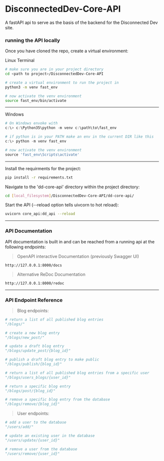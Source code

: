 # DisconnectedDev-Core-API

A fastAPI api to serve as the basis of the backend for the Disconnected Dev site.

### running the API locally

Once you have cloned the repo, create a virtual environment:

Linux Terminal

```bash
# make sure you are in your project directory
cd <path to project>/DisconnectedDev-Core-API

# create a virtual environment to run the project in
python3 -m venv fast_env

# now activate the venv environment
source fast_env/bin/activate
```

---

Windows

```powershell
# On Windows envoke with
c:\> c:\Python35\python -m venv c:\path\to\fast_env

# if python is in your PATH make an env in the current DIR like this
c:\> python -m venv fast_env

# now activate the venv environment
source 'fast_env\Scripts\activate'
```

---

Install the requirments for the project:

```bash
pip install -r requirements.txt
```

Navigate to the 'dd-core-api' directory within the project directory:

```bash
cd [local_filesystem]/DisconnectedDev-Core-API/dd-core-api/
```

Start the API (--reload option tells uivcorn to hot reload):

```bash
uvicorn core_api:dd_api --reload
```

---

### API Documentation

API documentation is built in and can be reached from a running api at the following endpoints:

> OpenAPI interactive Documentation (previously Swagger UI)

```http
http://127.0.0.1:8000/docs
```

> Alternative ReDoc Documentation

```http
http://127.0.0.1:8000/redoc
```

---

### API Endpoint Reference

> Blog endpoints:

```python
# return a list of all published blog entries
"/blogs/"

# create a new blog entry
"/blogs/new_post/"

# update a draft blog entry
"/blogs/update_post/{blog_id}"

# publish a draft blog entry to make public
"/blogs/publish/{blog_id}"

# return a list of all published blog entries from a specific user
"/blogs/users_blogs/{user_id}"

# return a specific blog entry
"/blogs/post/{blog_id}"

# remove a specific blog entry from the database
"/blogs/remove/{blog_id}"
```

> User endpoints:

```python
# add a user to the database
"/users/add/"

# update an existing user in the database
"/users/update/{user_id}"

# remove a user from the database
"/users/remove/{user_id}"
```
